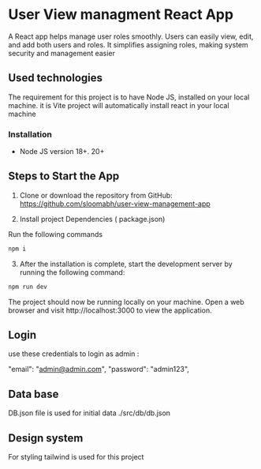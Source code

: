 # User View managment React App

A React app helps manage user roles smoothly. Users can easily view, edit, and add both users and roles. It simplifies assigning roles, making system security and management easier

## Used technologies

The requirement for this project is to have Node JS, installed on your local machine. it is Vite project will automatically install react in your local machine

### Installation

- Node JS version 18+. 20+

## Steps to Start the App

1. Clone or download the repository from GitHub: https://github.com/sloomabh/user-view-management-app

2. Install project Dependencies ( package.json)

Run the following commands

```sh
npm i
```

3. After the installation is complete, start the development server by running the following command:

```sh
npm run dev
```

The project should now be running locally on your machine. Open a web browser and visit http://localhost:3000 to view the application.

## Login

use these credentials to login as admin :

"email": "admin@admin.com",
"password": "admin123",

## Data base

DB.json file is used for initial data ./src/db/db.json

## Design system

For styling tailwind is used for this project
